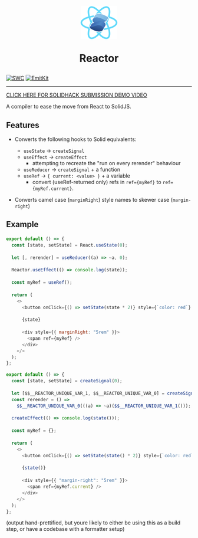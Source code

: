 <h1 align="center">
  <img src="https://raw.githubusercontent.com/yellowsink/solid-reactor/master/reactor.svg" width="100" />
  
  Reactor
</h1>

[![SWC](https://img.shields.io/badge/transforms%20by-SWC-orange)](https://swc.rs)
[![EmitKit](https://img.shields.io/badge/enhanced%20with-EmitKit-blueviolet)](https://github.com/yellowsink/emitkit)

---

[CLICK HERE FOR SOLIDHACK SUBMISSION DEMO VIDEO](https://youtu.be/Yt-_b3h0SjE)

A compiler to ease the move from React to SolidJS.

## Features

 - Converts the following hooks to Solid equivalents:
   * `useState` -> `createSignal`
   * `useEffect` -> `createEffect`
     - attempting to recreate the "run on every rerender" behaviour
   * `useReducer` -> `createSignal` + a function
   * `useRef` -> `{ current: <value> }` + a variable
     - convert (useRef-returned only) refs in `ref={myRef}` to `ref={myRef.current}`.

- Converts camel case (`marginRight`) style names to skewer case (`margin-right`)

## Example
```js
export default () => {
  const [state, setState] = React.useState(0);

  let [, rerender] = useReducer((a) => ~a, 0);

  Reactor.useEffect(() => console.log(state));

  const myRef = useRef();

  return (
    <>
      <button onClick={() => setState(state * 2)} style={`color: red`} />

      {state}

      <div style={{ marginRight: "5rem" }}>
        <span ref={myRef} />
      </div>
    </>
  );
};
```

```js
export default () => {
  const [state, setState] = createSignal(0);

  let [$$__REACTOR_UNIQUE_VAR_1, $$__REACTOR_UNIQUE_VAR_0] = createSignal(0);
  const rerender = () =>
    $$__REACTOR_UNIQUE_VAR_0(((a) => ~a)($$__REACTOR_UNIQUE_VAR_1()));

  createEffect(() => console.log(state()));

  const myRef = {};

  return (
    <>
      <button onClick={() => setState(state() * 2)} style={`color: red`} />

      {state()}

      <div style={{ "margin-right": "5rem" }}>
        <span ref={myRef.current} />
      </div>
    </>
  );
};

```
(output hand-prettified,
but youre likely to either be using this as a build step,
or have a codebase with a formatter setup)
